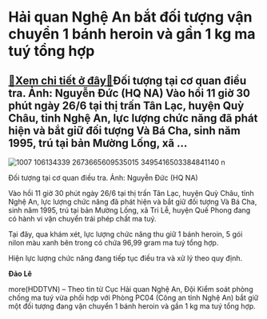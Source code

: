 Hải quan Nghệ An bắt đối tượng vận chuyển 1 bánh heroin và gần 1 kg ma tuý tổng hợp
===================================================================================

[:gift:Xem chi tiết ở đây:gift:](https://hddtvn.com/hai-quan-nghe-an-bat-doi-tuong-van-chuyen-1-banh-heroin-va-gan-1-kg-ma-tuy-tong-hop/)Đối tượng tại cơ quan điều tra. Ảnh: Nguyễn Đức (HQ NA) Vào hồi 11 giờ 30 phút ngày 26/6 tại thị trấn Tân Lạc, huyện Quỳ Châu, tỉnh Nghệ An, lực lượng chức năng đã phát hiện và bắt giữ đối tượng Và Bá Cha, sinh năm 1995, trú tại bản Mường Lống, xã …
---------------------------------------------------------------------------------------------------------------------------------------------------------------------------------------------------------------------------------------------------------





![1007 106134339 2673665609535015 3495416503384841140 n](https://haiquanonline.com.vn/stores/news_dataimages/nubt/062020/27/17/in_article/1007_106134339_2673665609535015_3495416503384841140_n.jpg?rt=20200627184905 "Đối tượng tại cơ quan điều tra. Ảnh: Nguyễn Đức (HQ NA)")


Đối tượng tại cơ quan điều tra. Ảnh: Nguyễn Đức (HQ NA)



Vào hồi 11 giờ 30 phút ngày 26/6 tại thị trấn Tân Lạc, huyện Quỳ Châu, tỉnh Nghệ An, lực lượng chức năng đã phát hiện và bắt giữ đối tượng Và Bá Cha, sinh năm 1995, trú tại bản Mường Lống, xã Tri Lễ, huyện Quế Phong đang có hành vi vận chuyển trái phép chất ma tuý.


Tại đây, qua khám xét, lực lượng chức năng thu giữ 1 bánh heroin, 5 gói nilon màu xanh bên trong có chứa 96,99 gram ma tuý tổng hợp.


Hiện lực lượng chức năng đang tiếp tục điều tra và xử lý theo quy định.




**Đảo Lê**



more(HDDTVN) – Theo tin từ Cục Hải quan Nghệ An, Đội Kiểm soát phòng chống ma tuý vừa phối hợp với Phòng PC04 (Công an tỉnh Nghệ An) bắt giữ một đối tượng đang vận chuyển 1 bánh heroin và gần 1 kg ma tuý tổng hợp.

